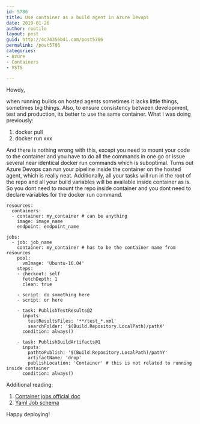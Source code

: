 ```yaml
---
id: 5786
title: Use container as a build agent in Azure Devops
date: 2019-01-26
author: rootilo
layout: post
guid: http://4c74356b41.com/post5786
permalink: /post5786
categories:
- Azure
- Containers
- VSTS

---
```


Howdy,

when running builds on hosted agents sometimes it lacks little things, sometimes big things. Also, to ensure consistency between development, test and production, its better to use the same container. What I was doing previously:

1. docker pull
2. docker run xxx 

And there is nothing wrong with this, except you need to mount your code to the container and you have to do all the commands in one go or issue several near identical docker run commands which is suboptimal. Turns out Azure Devops can run your pipeline inside the container on the hosted agent, which is really neat. Additionally, all your tasks will run in the root of the repo and all your build variables will be available inside container as is. So you dont need to mount the repo inside container and you dont need to declare variables for the docker run command.  

```
resources:
  containers:
  - container: my_container # can be anything
    image: image_name
    endpoint: endpoint_name

jobs:
  - job: job_name
    container: my_container # has to be the container name from resources
    pool:
      vmImage: 'Ubuntu-16.04'
    steps:
    - checkout: self
      fetchDepth: 1
      clean: true

    - script: do something here
    - script: or here

    - task: PublishTestResults@2
      inputs:
        testResultsFiles: '**/test_*.xml'
        searchFolder: '$(Build.Repository.LocalPath)/pathX'
      condition: always()

    - task: PublishBuildArtifacts@1
      inputs:
        pathtoPublish: '$(Build.Repository.LocalPath)/pathY'
        artifactName: 'drop' 
        publishLocation: 'Container' # this is not related to running inside container
      condition: always()

```

Additional reading:

1. [Container jobs official doc](https://docs.microsoft.com/en-us/azure/devops/pipelines/process/container-phases?view=azdevops&tabs=yaml&viewFallbackFrom=vsts)
2. [Yaml Job schema](https://docs.microsoft.com/en-us/azure/devops/pipelines/yaml-schema?view=azdevops&tabs=schema&viewFallbackFrom=vsts#job)

Happy deploying!